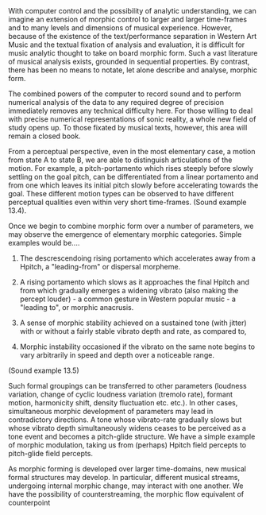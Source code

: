 <page id = 109>
With computer control and the possibility of analytic understanding, we can imagine an extension of morphic control to larger and larger time-frames and to many levels and dimensions of musical experience. However, because of the existence of the text/performance separation in Western Art Music and the textual fixation of analysis and evaluation, it is difficult for music analytic thought to take on board morphic form. Such a vast literature of musical analysis exists, grounded in sequential properties. By contrast, there has been no means to notate, let alone describe and analyse, morphic form.

The combined powers of the computer to record sound and to perform numerical analysis of the data to any required degree of precision immediately removes any technical difficulty here. For those willing to deal with precise numerical representations of sonic reality, a whole new field of study opens up. To those fixated by musical texts, however, this area will remain a closed book.

From a perceptual perspective, even in the most elementary case, a motion from state A to state B, we are able to distinguish articulations of the motion. For example, a pitch-portamento which rises steeply before slowly settling on the goal pitch, can be differentiated from a linear portamento and from one which leaves its initial pitch slowly before accelerating towards the goal. These different motion types can be observed to have different perceptual qualities even within very short time-frames.  (Sound example 13.4).

Once we begin to combine morphic form over a number of parameters, we may observe the emergence of elementary morphic categories. Simple examples would be....

1. The descrescendoing rising portamento which accelerates away from a Hpitch, a "leading-from" or dispersal morpheme.

2. A rising portamento which slows as it approaches the final Hpitch and from which gradually emerges a widening vibrato (also making the percept louder) - a common gesture in Western popular music - a "leading to", or morphic anacrusis.

3. A sense of morphic stability achieved on a sustained tone (with jitter) with or without a fairly stable vibrato depth and rate, as compared to,

4. Morphic instability occasioned if the vibrato on the same note begins to vary arbitrarily in speed and depth over a noticeable range.

(Sound example 13.5)

Such formal groupings can be transferred to other parameters (loudness variation, change of cyclic loudness variation (tremolo rate), formant motion, harmonicity shift, density fluctuation etc. etc.). In other cases, simultaneous morphic development of parameters may lead in contradictory directions. A tone whose vibrato-rate gradually slows but whose vibrato depth simultaneously widens ceases to be perceived as a tone event and becomes a pitch-glide structure. We have a simple example of morphic modulation, taking us from (perhaps) Hpitch field percepts to pitch-glide field percepts.

As morphic forming is developed over larger time-domains, new musical formal structures may develop. In particular, different musical streams, undergoing internal morphic change, may interact with one another. We have the possibility of counterstreaming, the morphic flow equivalent of counterpoint
</page>
